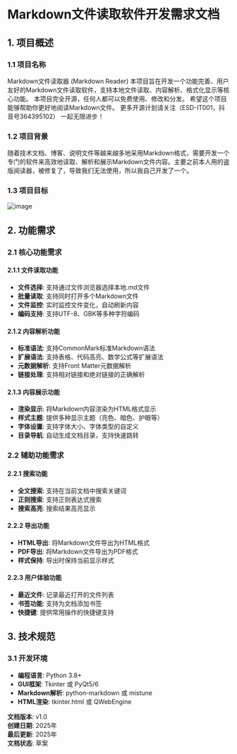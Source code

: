 # Markdown文件读取软件开发需求文档

## 1. 项目概述

### 1.1 项目名称
Markdown文件读取器 (Markdown Reader)
本项目旨在开发一个功能完善、用户友好的Markdown文件读取软件，支持本地文件读取、内容解析、格式化显示等核心功能。
本项目完全开源，任何人都可以免费使用、修改和分发。
希望这个项目能够帮助你更好地阅读Markdown文件。
更多开源计划请关注（ESD-IT001，抖音号364395102）
一起无限进步！
### 1.2 项目背景
随着技术文档、博客、说明文件等越来越多地采用Markdown格式，需要开发一个专门的软件来高效地读取、解析和展示Markdown文件内容。主要之前本人用的盗版阅读器，被修复了，导致我们无法使用，所以我自己开发了一个。
### 1.3 项目目标

![image](https://github.com/user-attachments/assets/cff86123-40f4-4887-8136-7d93fc134926)

## 2. 功能需求

### 2.1 核心功能需求

#### 2.1.1 文件读取功能
- **文件选择**: 支持通过文件浏览器选择本地.md文件
- **批量读取**: 支持同时打开多个Markdown文件
- **文件监控**: 实时监控文件变化，自动刷新内容
- **编码支持**: 支持UTF-8、GBK等多种字符编码

#### 2.1.2 内容解析功能
- **标准语法**: 支持CommonMark标准Markdown语法
- **扩展语法**: 支持表格、代码高亮、数学公式等扩展语法
- **元数据解析**: 支持Front Matter元数据解析
- **链接处理**: 支持相对链接和绝对链接的正确解析

#### 2.1.3 内容展示功能
- **渲染显示**: 将Markdown内容渲染为HTML格式显示
- **样式主题**: 提供多种显示主题（亮色、暗色、护眼等）
- **字体设置**: 支持字体大小、字体类型的自定义
- **目录导航**: 自动生成文档目录，支持快速跳转

### 2.2 辅助功能需求

#### 2.2.1 搜索功能
- **全文搜索**: 支持在当前文档中搜索关键词
- **正则搜索**: 支持正则表达式搜索
- **搜索高亮**: 搜索结果高亮显示

#### 2.2.2 导出功能
- **HTML导出**: 将Markdown文件导出为HTML格式
- **PDF导出**: 将Markdown文件导出为PDF格式
- **样式保持**: 导出时保持当前显示样式

#### 2.2.3 用户体验功能
- **最近文件**: 记录最近打开的文件列表
- **书签功能**: 支持为文档添加书签
- **快捷键**: 提供常用操作的快捷键支持

## 3. 技术规范

### 3.1 开发环境
- **编程语言**: Python 3.8+
- **GUI框架**: Tkinter 或 PyQt5/6
- **Markdown解析**: python-markdown 或 mistune
- **HTML渲染**: tkinter.html 或 QWebEngine

**文档版本**: v1.0  
**创建日期**: 2025年  
**最后更新**: 2025年  
**文档状态**: 草案
